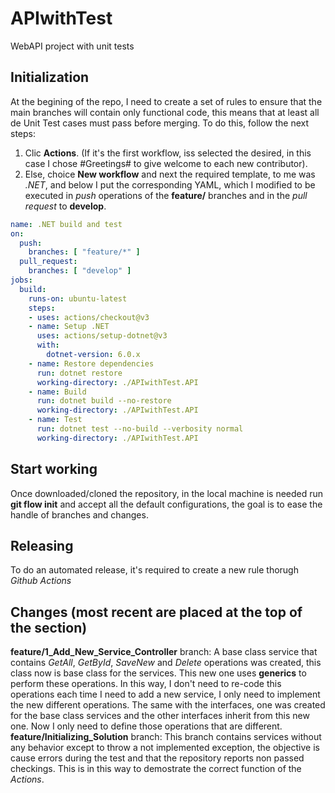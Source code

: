 # APIwithTest
WebAPI project with unit tests

## Initialization
At the begining of the repo, I need to create a set of rules to ensure that the main branches will contain only functional code, this means that at least all de Unit Test cases must pass before merging.
To do this, follow the next steps:
1. Clic **Actions**. (If it's the first workflow, iss selected the desired, in this case I chose #Greetings# to give welcome to each new contributor).
2. Else, choice **New workflow** and next the required template, to me was *.NET*, and below I put the corresponding YAML, which I modified to be executed in *push* operations of the **feature/** branches and in the *pull request* to **develop**.

```yaml
name: .NET build and test
on:
  push:
    branches: [ "feature/*" ]
  pull_request:
    branches: [ "develop" ]
jobs:
  build:
    runs-on: ubuntu-latest
    steps:
    - uses: actions/checkout@v3
    - name: Setup .NET
      uses: actions/setup-dotnet@v3
      with:
        dotnet-version: 6.0.x
    - name: Restore dependencies
      run: dotnet restore
      working-directory: ./APIwithTest.API
    - name: Build
      run: dotnet build --no-restore
      working-directory: ./APIwithTest.API
    - name: Test
      run: dotnet test --no-build --verbosity normal
      working-directory: ./APIwithTest.API
```

## Start working
Once downloaded/cloned the repository, in the local machine is needed run **git flow init** and accept all the default configurations, the goal is to ease the handle of branches and changes.

## Releasing
To do an automated release, it's required to create a new rule thorugh *Github Actions*

## Changes (most recent are placed at the top of the section)
**feature/1_Add_New_Service_Controller** branch: A base class service that contains *GetAll*, *GetById*, *SaveNew* and *Delete* operations was created, this class now is base class for the services. This new one uses **generics** to perform these operations. In this way, I don't need to re-code this operations each time I need to add a new service, I only need to implement the new different operations. The same with the interfaces, one was created for the base class services and the other interfaces inherit from this new one. Now I only need to define those operations that are different.
**feature/Initializing_Solution** branch: This branch contains services without any behavior except to throw a not implemented exception, the objective is cause errors during the test and that the repository reports non passed checkings. This is in this way to demostrate the correct function of the *Actions*.
